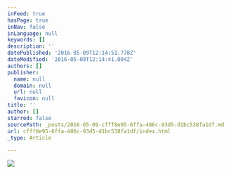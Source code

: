```yaml
---
inFeed: true
hasPage: true
inNav: false
inLanguage: null
keywords: []
description: ''
datePublished: '2016-05-09T12:14:51.778Z'
dateModified: '2016-05-09T12:14:41.004Z'
authors: []
publisher:
  name: null
  domain: null
  url: null
  favicon: null
title: ''
author: []
starred: false
sourcePath: _posts/2016-05-09-cfff8e95-6ffa-486c-93d5-d1bc538fa1df.md
url: cfff8e95-6ffa-486c-93d5-d1bc538fa1df/index.html
_type: Article

---
```

![](https://the-grid-user-content.s3-us-west-2.amazonaws.com/17e9a841-31a7-48ff-bf30-133eb87a9fb2.jpg)